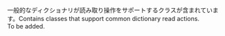 <Namespace Name="Microsoft.ServiceBus.Common">
  <Docs>
    <summary><span data-ttu-id="7aefa-101">一般的なディクショナリが読み取り操作をサポートするクラスが含まれています。</span><span class="sxs-lookup"><span data-stu-id="7aefa-101">Contains classes that support common dictionary read actions.</span></span></summary> 
    <remarks>To be added.</remarks>
  </Docs>
</Namespace>
